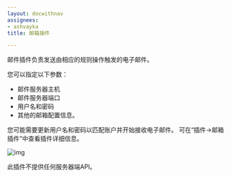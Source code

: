 ```yaml
---
layout: docwithnav
assignees:
- ashvayka
title: 邮箱插件

---
```


邮件插件负责发送由相应的规则操作触发的电子邮件。

您可以指定以下参数：

- 邮件服务器主机
- 邮件服务器端口
- 用户名和密码
- 其他的邮箱配置信息。

您可能需要更新用户名和密码以匹配账户并开始接收电子邮件。
可在“插件->邮箱插件”中查看插件详细信息。

![img](http://help.gzhaibaogd.com/images/plugin-mail.png)

此插件不提供任何服务器端API。
